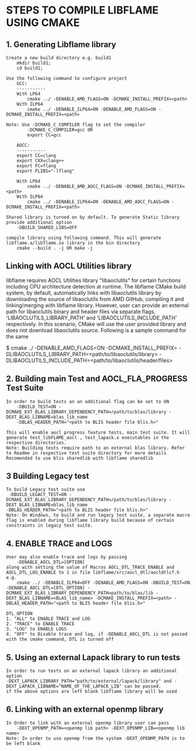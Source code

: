 # STEPS TO COMPILE LIBFLAME USING CMAKE
## 1. Generating Libflame library  
    Create a new build directory e.g. build1 
        mkdir build1;
        cd build1;

    Use the following command to configure project
        GCC:
        -----------
        With LP64
            cmake ../ -DENABLE_AMD_FLAGS=ON -DCMAKE_INSTALL_PREFIX=<path> 
        With ILP64
            cmake ../ -DENABLE_ILP64=ON -DENABLE_AMD_FLAGS=ON -DCMAKE_INSTALL_PREFIX=<path>
     
	Note: Use -DCMAKE_C_COMPILER flag to set the compiler
            -DCMAKE_C_COMPILER=gcc OR 
            export CC=gcc

        AOCC:
        -----------
        export CC=clang
        export CXX=clang++
        export FC=flang
        export FLIBS="-lflang"

        With LP64
            cmake ../ -DENABLE_AMD_AOCC_FLAGS=ON -DCMAKE_INSTALL_PREFIX=<path> 
        With ILP64
            cmake ../ -DENABLE_ILP64=ON -DENABLE_AMD_AOCC_FLAGS=ON -DCMAKE_INSTALL_PREFIX=<path>
    
    Shared library is turned on by default. To generate Static library provide additional option
        -DBUILD_SHARED_LIBS=OFF

    compile library using following command. This will generate libflame.a/libflame.so library in the bin directory
        cmake --build . -j OR make -j

Linking with AOCL Utilities library
------------------------------------
libflame requires AOCL Utilities library "libaoclutils" for certain functions including CPU architecture detection at runtime. The libflame CMake build system, by default, automatically links with libaoclutils library by downloading the source of libaoclutils from AMD GitHub, compiling it and linking/merging with libflame library. However, user can provide an external path for libaoclutils binary and header files via separate flags, 'LIBAOCLUTILS_LIBRARY_PATH' and 'LIBAOCLUTILS_INCLUDE_PATH' respectively. In this scenario, CMake will use the user provided library and does not download libaoclutils source. Following is a sample command for the same
 
$ cmake ../ -DENABLE_AMD_FLAGS=ON -DCMAKE_INSTALL_PREFIX=<path> -DLIBAOCLUTILS_LIBRARY_PATH=<path/to/libaoclutils/library> -DLIBAOCLUTILS_INCLUDE_PATH=<path/to/libaoclutils/header/files>


## 2. Building main Test and AOCL_FLA_PROGRESS Test Suite
    In order to build tests an an additional flag can be set to ON
        -DBUILD_TEST=ON -DCMAKE_EXT_BLAS_LIBRARY_DEPENDENCY_PATH=/path/to/blas/library -DEXT_BLAS_LIBNAME=blas_lib_name
        -DBLAS_HEADER_PATH="<path to BLIS header file blis.h>"
    
    This will enable aocl progress feature tests, main test suite. It will generate test_libFLAME_aocl , test_lapack.x executables in the respective directories.
    Note: Building tests require path to an external blas library. Refer to Readme in respective test suite directory for more details
    Recomended to use blis sharedlib with libflame sharedlib

## 3 Building Legacy test 
    To build Legacy test suite use 
     -DBUILD_LEGACY_TEST=ON -DCMAKE_EXT_BLAS_LIBRARY_DEPENDENCY_PATH=/path/to/blas/library -DEXT_BLAS_LIBNAME=blas_lib_name
    -DBLAS_HEADER_PATH="<path to BLIS header file blis.h>" 
    Note: On Windows, to build and run legacy test suite, a separate macro flag is enabled during libflame library build because of certain constraints in legacy test suite.

## 4. ENABLE TRACE and LOGS
    User may also enable trace and logs by passing
        -DENABLE_AOCL_DTL=[OPTION]
    along with setting the value of Macros AOCL_DTL_TRACE_ENABLE and AOCL_DTL_LOG_ENABLE to 1 in file libflame/src/aocl_dtl/aocldtlcf.h 
    e.g.
        cmake ../ -DENABLE_ILP64=OFF -DENABLE_AMD_FLAGS=ON -DBUILD_TEST=ON -DENABLE_AOCL_DTL=[DTL_OPTION] -DCMAKE_EXT_BLAS_LIBRARY_DEPENDENCY_PATH=path/to/blas/lib -DEXT_BLAS_LIBNAME=<BLAS_lib_name> -DCMAKE_INSTALL_PREFIX=<path> -DBLAS_HEADER_PATH="<path to BLIS header file blis.h>"
        
    DTL_OPTION
    1. "ALL" to ENABLE TRACE and LOG
	2. "TRACE" to ENABLE TRACE
	3. "LOG" to ENABLE LOGS
	4. "OFF" to Disable trace and log, if -DENABLE_AOCL_DTL is not passed with the cmake command, DTL is turned off

## 5. Using an external Lapack library to run tests
    In order to run tests on an external lapack library an additional option 
    -DEXT_LAPACK_LIBRARY_PATH="path/to/external/lapack/library" and -DEXT_LAPACK_LIBNAME="NAME_OF_THE_LAPACK_LIB" can be passed. 
    if the above options are left blank libflame library will be used

## 6. Linking with an external openmp library
    In Order to link with an external openmp library user can pass 
        -DEXT_OPENMP_PATH=<openmp lib path> -DEXT_OPENMP_LIB=<openmp lib name>
    Note: In order to use openmp from the system -DEXT_OPENMP_PATH is to be left blank

    


